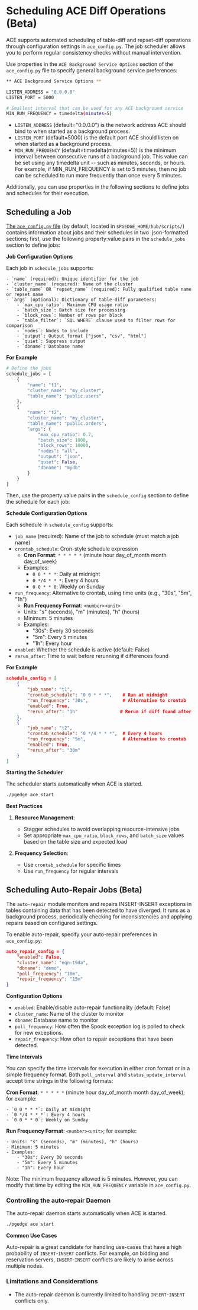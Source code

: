 # Scheduling ACE Diff Operations (Beta)

ACE supports automated scheduling of table-diff and repset-diff operations through configuration settings in `ace_config.py`. The job scheduler allows you to perform regular consistency checks without manual intervention.

Use properties in the `ACE Background Service Options` section of the `ace_config.py` file to specify general background service preferences:

```bash
** ACE Background Service Options **

LISTEN_ADDRESS = "0.0.0.0"
LISTEN_PORT = 5000

# Smallest interval that can be used for any ACE background service
MIN_RUN_FREQUENCY = timedelta(minutes=5)
```

* `LISTEN_ADDRESS` (default="0.0.0.0") is the network address ACE should bind to when started as a background process.
* `LISTEN_PORT` (default=5000) is the default port ACE should listen on when started as a background process.
* `MIN_RUN_FREQUENCY` (default=timedelta(minutes=5)) is the minimum interval between consecutive runs of a background job. This value can be set using any timedelta unit -- such as minutes, seconds, or hours. For example, if MIN_RUN_FREQUENCY is set to 5 minutes, then no job can be scheduled to run more frequently than once every 5 minutes.

Additionally, you can use properties in the following sections to define jobs and schedules for their execution.

## Scheduling a Job

[The `ace_config.py` file](../ace/installing_ace.md#configuring-ace-preferences-with-the-ace_configpy-file) (by default, located in `$PGEDGE_HOME/hub/scripts/`) contains information about jobs and their schedules in two .json-formatted sections; first, use the following property:value pairs in the `schedule_jobs` section to define jobs:

**Job Configuration Options**

Each job in `schedule_jobs` supports:

    - `name` (required): Unique identifier for the job
    - `cluster_name` (required): Name of the cluster
    - `table_name` OR `repset_name` (required): Fully qualified table name or repset name
    - `args` (optional): Dictionary of table-diff parameters:
        - `max_cpu_ratio`: Maximum CPU usage ratio
        - `batch_size`: Batch size for processing
        - `block_rows`: Number of rows per block
        - `table_filter`: `SQL WHERE` clause used to filter rows for comparison
        - `nodes`: Nodes to include
        - `output`: Output format ["json", "csv", "html"]
        - `quiet`: Suppress output
        - `dbname`: Database name

**For Example**

```python
# Define the jobs
schedule_jobs = [
    {
        "name": "t1",
        "cluster_name": "my_cluster",
        "table_name": "public.users"
    },
    {
        "name": "t2",
        "cluster_name": "my_cluster",
        "table_name": "public.orders",
        "args": {
            "max_cpu_ratio": 0.7,
            "batch_size": 1000,
            "block_rows": 10000,
            "nodes": "all",
            "output": "json",
            "quiet": False,
            "dbname": "mydb"
        }
    }
]
```

Then, use the property:value pairs in the `schedule_config` section to define the schedule for each job:

**Schedule Configuration Options**

Each schedule in `schedule_config` supports:

- `job_name` (required): Name of the job to schedule (must match a job name)
- `crontab_schedule`: Cron-style schedule expression
  - **Cron Format**: `* * * * *` (minute hour day_of_month month day_of_week)
  - Examples:
    - `0 0 * * *`: Daily at midnight
    - `0 */4 * * *`: Every 4 hours
    - `0 0 * * 0`: Weekly on Sunday
- `run_frequency`: Alternative to crontab, using time units (e.g., "30s", "5m", "1h")
  - **Run Frequency Format**: `<number><unit>`
  - Units: "s" (seconds), "m" (minutes), "h" (hours)
  - Minimum: 5 minutes
  - Examples:
    - "30s": Every 30 seconds
    - "5m": Every 5 minutes
    - "1h": Every hour
- `enabled`: Whether the schedule is active (default: False)
- `rerun_after`: Time to wait before rerunning if differences found

**For Example**

```json
schedule_config = [
    {
        "job_name": "t1",
        "crontab_schedule": "0 0 * * *",    # Run at midnight
        "run_frequency": "30s",             # Alternative to crontab
        "enabled": True,
        "rerun_after": "1h"                # Rerun if diff found after 1 hour
    },
    {
        "job_name": "t2",
        "crontab_schedule": "0 */4 * * *",  # Every 4 hours
        "run_frequency": "5m",              # Alternative to crontab
        "enabled": True,
        "rerun_after": "30m"
    }
]
```

**Starting the Scheduler**

The scheduler starts automatically when ACE is started.

```bash
./pgedge ace start
```


**Best Practices**

1. **Resource Management**:

    - Stagger schedules to avoid overlapping resource-intensive jobs
    - Set appropriate `max_cpu_ratio`, `block_rows`, and `batch_size` values based on the
     table size and expected load

2. **Frequency Selection**:
    - Use `crontab_schedule` for specific times
    - Use `run_frequency` for regular intervals


## Scheduling Auto-Repair Jobs (Beta)

The `auto-repair` module monitors and repairs INSERT-INSERT exceptions in tables containing data that has been detected to have diverged. It runs as a background process, periodically checking for inconsistencies and applying repairs based on configured settings.

To enable auto-repair, specify your auto-repair preferences in `ace_config.py`:

```json
auto_repair_config = {
    "enabled": False,
    "cluster_name": "eqn-t9da",
    "dbname": "demo",
    "poll_frequency": "10m",
    "repair_frequency": "15m"
}
```

**Configuration Options**

- `enabled`: Enable/disable auto-repair functionality (default: False)
- `cluster_name`: Name of the cluster to monitor
- `dbname`: Database name to monitor
- `poll_frequency`: How often the Spock exception log is polled to check for new exceptions.
- `repair_frequency`: How often to repair exceptions that have been detected.

**Time Intervals**

You can specify the time intervals for execution in either cron format or in a simple frequency format.  Both `poll_interval` and `status_update_interval` accept time strings in the following formats:

**Cron Format**:  `* * * * *` (minute hour day_of_month month day_of_week); for example:

    - `0 0 * * *`: Daily at midnight
    - `0 */4 * * *`: Every 4 hours
    - `0 0 * * 0`: Weekly on Sunday

**Run Frequency Format**: `<number><unit>`; for example:

    - Units: "s" (seconds), "m" (minutes), "h" (hours)
    - Minimum: 5 minutes
    - Examples:
        - "30s": Every 30 seconds
        - "5m": Every 5 minutes
        - "1h": Every hour

Note: The minimum frequency allowed is 5 minutes. However, you can modify that time by editing the `MIN_RUN_FREQUENCY` variable in `ace_config.py`.


### Controlling the auto-repair Daemon

The auto-repair daemon starts automatically when ACE is started.

```bash
./pgedge ace start
```

**Common Use Cases**

Auto-repair is a great candidate for handling use-cases that have a high probability of `INSERT`-`INSERT` conflicts.  For example, on bidding and reservation servers,  `INSERT`-`INSERT` conflicts are likely to arise across multiple nodes.

### Limitations and Considerations

- The auto-repair daemon is currently limited to handling `INSERT`-`INSERT` conflicts only.

